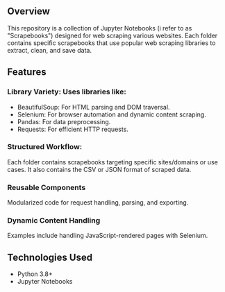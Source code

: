## Overview
This repository is a collection of Jupyter Notebooks (i refer to as "Scrapebooks") designed for web scraping various websites. Each folder contains specific scrapebooks that use popular web scraping libraries to extract, clean, and save data.

## Features 
### Library Variety: Uses libraries like:
- BeautifulSoup: For HTML parsing and DOM traversal.
- Selenium: For browser automation and dynamic content scraping.
- Pandas: For data preprocessing.
- Requests: For efficient HTTP requests.

### Structured Workflow: 
Each folder contains scrapebooks targeting specific sites/domains or use cases. It also contains the CSV or JSON format of scraped data.

### Reusable Components
Modularized code for request handling, parsing, and exporting.

### Dynamic Content Handling
Examples include handling JavaScript-rendered pages with Selenium.

## Technologies Used
- Python 3.8+
- Jupyter Notebooks
